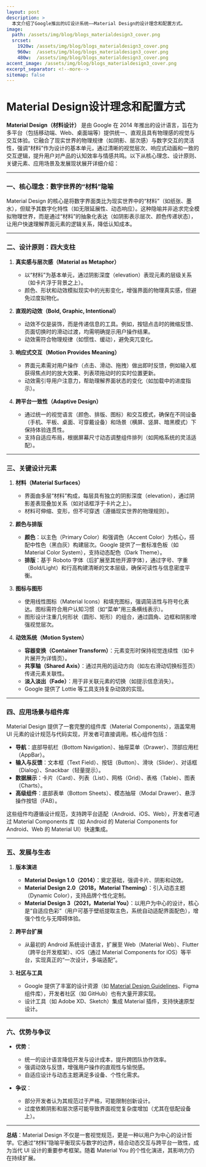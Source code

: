 ```yaml
---
layout: post
description: > 
  本文介绍了Google推出的UI设计系统——Material Design的设计理念和配置方式。
image: 
  path: /assets/img/blog/blogs_materialdesign3_cover.png
  srcset: 
    1920w: /assets/img/blog/blogs_materialdesign3_cover.png
    960w:  /assets/img/blog/blogs_materialdesign3_cover.png
    480w:  /assets/img/blog/blogs_materialdesign3_cover.png
accent_image: /assets/img/blog/blogs_materialdesign3_cover.png
excerpt_separator: <!--more-->
sitemap: false
---
```

# Material Design设计理念和配置方式
**Material Design（材料设计）** 是由 Google 在 2014 年推出的设计语言，旨在为多平台（包括移动端、Web、桌面端等）提供统一、直观且具有物理感的视觉与交互体验。它融合了现实世界的物理规律（如阴影、层次感）与数字交互的灵活性，强调“材料”作为设计的基本单元，通过清晰的视觉层次、响应式动画和一致的交互逻辑，提升用户对产品的认知效率与情感共鸣。以下从核心理念、设计原则、关键元素、应用场景及发展现状展开详细介绍：

---

### **一、核心理念：数字世界的“材料”隐喻**
Material Design 的核心是将数字界面类比为现实世界中的“材料”（如纸张、墨水），但赋予其数字化特性（如无限延展性、动态响应）。这种隐喻并非追求完全模拟物理世界，而是通过“材料”的抽象化表达（如阴影表示层次、颜色传递状态），让用户快速理解界面元素的逻辑关系，降低认知成本。

---

### **二、设计原则：四大支柱**
1. **真实感与层次感（Material as Metaphor）**  
   - 以“材料”为基本单元，通过阴影深度（elevation）表现元素的层级关系（如卡片浮于背景之上）。  
   - 颜色、形状和动效模拟现实中的光影变化，增强界面的物理真实感，但避免过度拟物化。

2. **直观的动效（Bold, Graphic, Intentional）**  
   - 动效不仅是装饰，而是传递信息的工具。例如，按钮点击时的微缩反馈、页面切换时的滑动过渡，均需明确提示用户操作结果。  
   - 动效需符合物理规律（如惯性、缓动），避免突兀变化。

3. **响应式交互（Motion Provides Meaning）**  
   - 界面元素需对用户操作（点击、滑动、拖拽）做出即时反馈，例如输入框获得焦点时的放大效果、列表项拖动时的实时位置更新。  
   - 动效需引导用户注意力，帮助理解界面状态的变化（如加载中的进度指示）。

4. **跨平台一致性（Adaptive Design）**  
   - 通过统一的视觉语言（颜色、排版、图标）和交互模式，确保在不同设备（手机、平板、桌面、可穿戴设备）和场景（横屏、竖屏、暗黑模式）下保持体验连贯性。  
   - 支持自适应布局，根据屏幕尺寸动态调整组件排列（如网格系统的灵活适配）。

---

### **三、关键设计元素**
1. **材料（Material Surfaces）**  
   - 界面由多层“材料”构成，每层具有独立的阴影深度（elevation），通过阴影差表现叠加关系（如对话框浮于卡片之上）。  
   - 材料可伸缩、变形，但不可穿透（遵循现实世界的物理规则）。

2. **颜色与排版**  
   - **颜色**：以主色（Primary Color）和强调色（Accent Color）为核心，搭配中性色（黑白灰）构建层次。Google 提供了一套标准色板（如 Material Color System），支持动态配色（Dark Theme）。  
   - **排版**：基于 Roboto 字体（后扩展至其他开源字体），通过字号、字重（Bold/Light）和行高构建清晰的文本层级，确保可读性与信息密度平衡。

3. **图标与图形**  
   - 使用线性图标（Material Icons）和填充图标，强调简洁性与符号化表达。图标需符合用户认知习惯（如“菜单”用三条横线表示）。  
   - 图形设计注重几何形状（圆形、矩形）的组合，通过圆角、边框和阴影增强视觉层次。

4. **动效系统（Motion System）**  
   - **容器变换（Container Transform）**：元素变形时保持视觉连续性（如卡片展开为详情页）。  
   - **共享轴（Shared Axis）**：通过共用的运动方向（如左右滑动切换标签页）传递元素关联性。  
   - **淡入淡出（Fade）**：用于非关联元素的切换（如提示信息消失）。  
   - Google 提供了 Lottie 等工具支持复杂动效的实现。

---

### **四、应用场景与组件库**
Material Design 提供了一套完整的组件库（Material Components），涵盖常用 UI 元素的设计规范与代码实现，开发者可直接调用。核心组件包括：

- **导航**：底部导航栏（Bottom Navigation）、抽屉菜单（Drawer）、顶部应用栏（AppBar）。  
- **输入与反馈**：文本框（Text Field）、按钮（Button）、滑块（Slider）、对话框（Dialog）、Snackbar（轻量提示）。  
- **数据展示**：卡片（Card）、列表（List）、网格（Grid）、表格（Table）、图表（Charts）。  
- **高级组件**：底部表单（Bottom Sheets）、模态抽屉（Modal Drawer）、悬浮操作按钮（FAB）。

这些组件均遵循设计规范，支持跨平台适配（Android、iOS、Web），开发者可通过 Material Components 库（如 Android 的 Material Components for Android、Web 的 Material UI）快速集成。

---

### **五、发展与生态**
1. **版本演进**  
   - **Material Design 1.0（2014）**：奠定基础，强调卡片、阴影和动效。  
   - **Material Design 2.0（2018，Material Theming）**：引入动态主题（Dynamic Color），支持品牌个性化定制。  
   - **Material Design 3（2021，Material You）**：以用户为中心的设计，核心是“自适应色彩”（用户可基于壁纸提取主色，系统自动适配界面配色），增强个性化与无障碍体验。

2. **跨平台扩展**  
   - 从最初的 Android 系统设计语言，扩展至 Web（Material Web）、Flutter（跨平台开发框架）、iOS（通过 Material Components for iOS）等平台，实现真正的“一次设计，多端适配”。

3. **社区与工具**  
   - Google 提供了丰富的设计资源（如 [Material Design Guidelines](https://m3.material.io/)、Figma 组件库），开发者社区（如 GitHub）也有大量开源实现。  
   - 设计工具（如 Adobe XD、Sketch）集成 Material 插件，支持快速原型设计。

---

### **六、优势与争议**
- **优势**：  
  - 统一的设计语言降低开发与设计成本，提升跨团队协作效率。  
  - 强调动效与反馈，增强用户操作的直观性与愉悦感。  
  - 自适应设计与动态主题满足多设备、个性化需求。

- **争议**：  
  - 部分开发者认为其规范过于严格，可能限制创新设计。  
  - 过度依赖阴影和层次感可能导致界面视觉复杂度增加（尤其在低配设备上）。

---

**总结**：Material Design 不仅是一套视觉规范，更是一种以用户为中心的设计哲学。它通过“材料”隐喻平衡现实与数字的边界，结合动态交互与跨平台一致性，成为当代 UI 设计的重要参考框架。随着 Material You 的个性化演进，其影响力仍在持续扩展。
